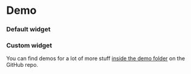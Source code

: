 # Demo

### Default widget
<Demo />

### Custom widget
<div style="
    --cap-background: #161618;
    --cap-color: #f3f3f3;
    --cap-border-color: rgba(255, 255, 255, .05);
    --cap-checkbox-border-radius: 6px;
    --cap-border-radius: 4px;
    --cap-checkbox-background: transparent;
    --cap-checkmark: url(data:image/svg+xml,%3Csvg%20xmlns%3D%22http%3A%2F%2Fwww.w3.org%2F2000%2Fsvg%22%20width%3D%2224%22%20height%3D%2224%22%20viewBox%3D%220%200%2024%2024%22%3E%3Cstyle%3E%40keyframes%20anim%7B0%25%7Bstroke-dashoffset%3A23.21320343017578px%7Dto%7Bstroke-dashoffset%3A0%7D%7D%3C%2Fstyle%3E%3Cpath%20fill%3D%22none%22%20stroke%3D%22%23fff%22%20stroke-linecap%3D%22round%22%20stroke-linejoin%3D%22round%22%20stroke-width%3D%222%22%20d%3D%22m5%2012%205%205L20%207%22%20style%3D%22stroke-dashoffset%3A0%3Bstroke-dasharray%3A23.21320343017578px%3Banimation%3Aanim%20.5s%20ease%22%2F%3E%3C%2Fsvg%3E);
    --cap-spinner-color: white;
    --cap-spinner-background-color: rgba(255, 255, 255, .1);">
  <Demo custom />
</div>

You can find demos for a lot of more stuff [inside the demo folder](https://github.com/tiagorangel1/cap/tree/main/demo) on the GitHub repo.